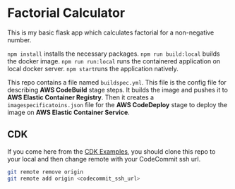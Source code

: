 # Factorial Calculator

This is my basic flask app which calculates factorial for a non-negative number.

`npm install` installs the necessary packages.
`npm run build:local` builds the docker image.
`npm run run:local` runs the containered application on local docker server.
`npm start`runs the application natively.

This repo contains a file named `buildspec.yml`. This file is the config file for describing **AWS CodeBuild** stage steps. It builds the image and pushes it to **AWS Elastic Container Registry**. Then it creates a `imagespecificatoins.json` file for the **AWS CodeDeploy** stage to deploy the image on **AWS Elastic Container Service**.

## CDK

If you come here from the [CDK Examples](https://github.com/volaka/cdk-examples), you should clone this repo to your local and then change remote with your CodeCommit ssh url.

```bash
git remote remove origin
git remote add origin <codecommit_ssh_url>
```

